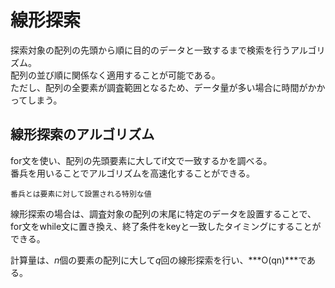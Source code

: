 # 線形探索
探索対象の配列の先頭から順に目的のデータと一致するまで検索を行うアルゴリズム。  
配列の並び順に関係なく適用することが可能である。  
ただし、配列の全要素が調査範囲となるため、データ量が多い場合に時間がかかってしまう。

## 線形探索のアルゴリズム
for文を使い、配列の先頭要素に大してif文で一致するかを調べる。  
番兵を用いることでアルゴリズムを高速化することができる。

`番兵とは要素に対して設置される特別な値`

線形探索の場合は、調査対象の配列の末尾に特定のデータを設置することで、
for文をwhile文に置き換え、終了条件をkeyと一致したタイミングにすることができる。  

計算量は、*n*個の要素の配列に大して*q*回の線形探索を行い、***O(qn)***である。